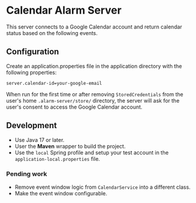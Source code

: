# Calendar Alarm Server

This server connects to a Google Calendar account and return calendar status based on the following events.

## Configuration

Create an application.properties file in the application directory with the following properties:

```properties
server.calendar-id=your-google-email
```

When run for the first time or after removing `StoredCredentials` from the user's home `.alarm-server/store/` directory, the server will ask for the user's consent to access the Google Calendar account.

## Development

- Use Java 17 or later.
- User the **Maven** wrapper to build the project.
- Use the `local` Spring profile and setup your test account in the `application-local.properties` file.

### Pending work

- Remove event window logic from `CalendarService` into a different class.
- Make the event window configurable.